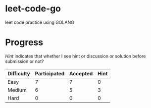 # leet-code-go
leet code practice using GOLANG

# Progress

*Hint* indicates that whether I see hint or discussion or solution before submission or not?

| Difficulty  | Participated | Accepted | Hint |
|-------------|-----------|----------|------|
| Easy        | 7         | 7        | 0    |
| Medium      | 6         | 5        | 3    |
| Hard        | 0         | 0        | 0    |
